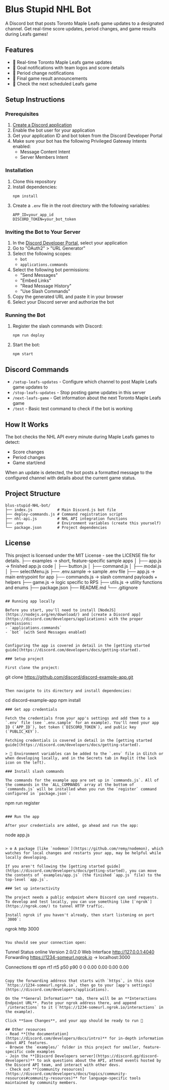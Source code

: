 # Blus Stupid NHL Bot

A Discord bot that posts Toronto Maple Leafs game updates to a designated channel. Get real-time score updates, period changes, and game results during Leafs games!

## Features

- 🏒 Real-time Toronto Maple Leafs game updates
- 🚨 Goal notifications with team logos and score details
- 🔄 Period change notifications
- 🏁 Final game result announcements
- 📅 Check the next scheduled Leafs game

## Setup Instructions

### Prerequisites

1. [Create a Discord application](https://discord.com/developers/applications)
2. Enable the bot user for your application
3. Get your application ID and bot token from the Discord Developer Portal
4. Make sure your bot has the following Privileged Gateway Intents enabled:
   - Message Content Intent
   - Server Members Intent

### Installation

1. Clone this repository
2. Install dependencies:
   ```
   npm install
   ```
3. Create a `.env` file in the root directory with the following variables:
   ```
   APP_ID=your_app_id
   DISCORD_TOKEN=your_bot_token
   ```

### Inviting the Bot to Your Server

1. In the [Discord Developer Portal](https://discord.com/developers/applications), select your application
2. Go to "OAuth2" > "URL Generator"
3. Select the following scopes:
   - `bot`
   - `applications.commands`
4. Select the following bot permissions:
   - "Send Messages"
   - "Embed Links"
   - "Read Message History"
   - "Use Slash Commands"
5. Copy the generated URL and paste it in your browser
6. Select your Discord server and authorize the bot

### Running the Bot

1. Register the slash commands with Discord:
   ```
   npm run deploy
   ```
2. Start the bot:
   ```
   npm start
   ```

## Discord Commands

- `/setup-leafs-updates` - Configure which channel to post Maple Leafs game updates to
- `/stop-leafs-updates` - Stop posting game updates in this server
- `/next-leafs-game` - Get information about the next Toronto Maple Leafs game
- `/test` - Basic test command to check if the bot is working

## How It Works

The bot checks the NHL API every minute during Maple Leafs games to detect:
- Score changes
- Period changes
- Game start/end

When an update is detected, the bot posts a formatted message to the configured channel with details about the current game status.

## Project Structure

```
blus-stupid-NHL-bot/
├── index.js           # Main Discord.js bot file
├── deploy-commands.js # Command registration script
├── nhl-api.js         # NHL API integration functions
├── .env               # Environment variables (create this yourself)
└── package.json       # Project dependencies
```

## License

This project is licensed under the MIT License - see the LICENSE file for details.
├── examples    -> short, feature-specific sample apps
│   ├── app.js  -> finished app.js code
│   ├── button.js
│   ├── command.js
│   ├── modal.js
│   ├── selectMenu.js
├── .env.sample -> sample .env file
├── app.js      -> main entrypoint for app
├── commands.js -> slash command payloads + helpers
├── game.js     -> logic specific to RPS
├── utils.js    -> utility functions and enums
├── package.json
├── README.md
└── .gitignore
```

## Running app locally

Before you start, you'll need to install [NodeJS](https://nodejs.org/en/download/) and [create a Discord app](https://discord.com/developers/applications) with the proper permissions:
- `applications.commands`
- `bot` (with Send Messages enabled)


Configuring the app is covered in detail in the [getting started guide](https://discord.com/developers/docs/getting-started).

### Setup project

First clone the project:
```
git clone https://github.com/discord/discord-example-app.git
```

Then navigate to its directory and install dependencies:
```
cd discord-example-app
npm install
```
### Get app credentials

Fetch the credentials from your app's settings and add them to a `.env` file (see `.env.sample` for an example). You'll need your app ID (`APP_ID`), bot token (`DISCORD_TOKEN`), and public key (`PUBLIC_KEY`).

Fetching credentials is covered in detail in the [getting started guide](https://discord.com/developers/docs/getting-started).

> 🔑 Environment variables can be added to the `.env` file in Glitch or when developing locally, and in the Secrets tab in Replit (the lock icon on the left).

### Install slash commands

The commands for the example app are set up in `commands.js`. All of the commands in the `ALL_COMMANDS` array at the bottom of `commands.js` will be installed when you run the `register` command configured in `package.json`:

```
npm run register
```

### Run the app

After your credentials are added, go ahead and run the app:

```
node app.js
```

> ⚙️ A package [like `nodemon`](https://github.com/remy/nodemon), which watches for local changes and restarts your app, may be helpful while locally developing.

If you aren't following the [getting started guide](https://discord.com/developers/docs/getting-started), you can move the contents of `examples/app.js` (the finished `app.js` file) to the top-level `app.js`.

### Set up interactivity

The project needs a public endpoint where Discord can send requests. To develop and test locally, you can use something like [`ngrok`](https://ngrok.com/) to tunnel HTTP traffic.

Install ngrok if you haven't already, then start listening on port `3000`:

```
ngrok http 3000
```

You should see your connection open:

```
Tunnel Status                 online
Version                       2.0/2.0
Web Interface                 http://127.0.0.1:4040
Forwarding                    https://1234-someurl.ngrok.io -> localhost:3000

Connections                  ttl     opn     rt1     rt5     p50     p90
                              0       0       0.00    0.00    0.00    0.00
```

Copy the forwarding address that starts with `https`, in this case `https://1234-someurl.ngrok.io`, then go to your [app's settings](https://discord.com/developers/applications).

On the **General Information** tab, there will be an **Interactions Endpoint URL**. Paste your ngrok address there, and append `/interactions` to it (`https://1234-someurl.ngrok.io/interactions` in the example).

Click **Save Changes**, and your app should be ready to run 🚀

## Other resources
- Read **[the documentation](https://discord.com/developers/docs/intro)** for in-depth information about API features.
- Browse the `examples/` folder in this project for smaller, feature-specific code examples
- Join the **[Discord Developers server](https://discord.gg/discord-developers)** to ask questions about the API, attend events hosted by the Discord API team, and interact with other devs.
- Check out **[community resources](https://discord.com/developers/docs/topics/community-resources#community-resources)** for language-specific tools maintained by community members.
